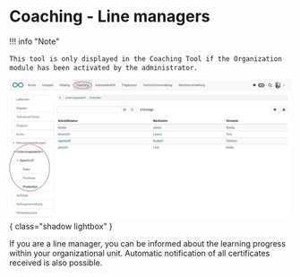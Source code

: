 # Coaching - Line managers

!!! info "Note"

    This tool is only displayed in the Coaching Tool if the Organization module has been activated by the administrator.

![coaching_linienvorgesetzter_v1_de.png](assets/coaching_linienvorgesetzter_v1_de.png){ class="shadow lightbox" }

If you are a line manager, you can be informed about the learning progress within your organizational unit. Automatic notification of all certificates received is also possible.
